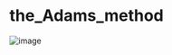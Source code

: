 # the_Adams_method
![image](https://user-images.githubusercontent.com/101193011/177872129-005fe23f-a2d4-424a-8c53-bbe19948e9e9.png)

